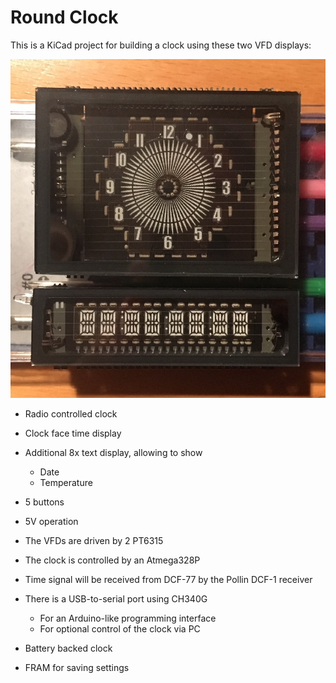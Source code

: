 # Round Clock

This is a KiCad project for building a clock using these two VFD displays:

![displays.jpg](displays.jpg)

* Radio controlled clock
* Clock face time display
* Additional 8x text display, allowing to show
    * Date
    * Temperature
* 5 buttons
* 5V operation

* The VFDs are driven by 2 PT6315
* The clock is controlled by an Atmega328P
* Time signal will be received from DCF-77 by the Pollin DCF-1 receiver
* There is a USB-to-serial port using CH340G
    * For an Arduino-like programming interface
    * For optional control of the clock via PC
* Battery backed clock
* FRAM for saving settings

